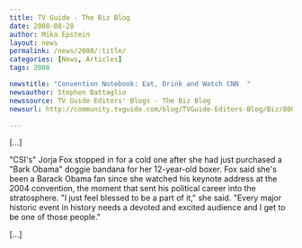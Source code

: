 ```yaml
---
title: TV Guide - The Biz Blog
date: 2008-08-28
author: Mika Epstein
layout: news
permalink: /news/2008/:title/
categories: [News, Articles]
tags: 2008

newstitle: "Convention Notebook: Eat, Drink and Watch CNN  "
newsauthor: Stephen Battaglio  
newssource: TV Guide Editors' Blogs - The Biz Blog  
newsurl: http://community.tvguide.com/blog/TVGuide-Editors-Blog/Biz/800054319  

---
```


[...]

"CSI's" Jorja Fox stopped in for a cold one after she had just purchased a "Bark Obama" doggie bandana for her 12-year-old boxer. Fox said she's been a Barack Obama fan since she watched his keynote address at the 2004 convention, the moment that sent his political career into the stratosphere. "I just feel blessed to be a part of it," she said. "Every major historic event in history needs a devoted and excited audience and I get to be one of those people."

[...]  
